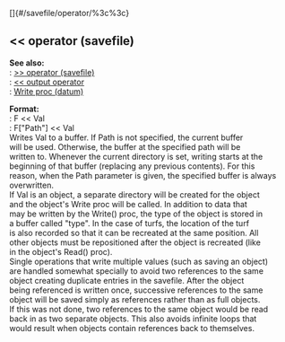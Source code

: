 []{#/savefile/operator/%3c%3c}    
## \<\< operator (savefile)    
**See also:**    
:   [\>\> operator (savefile)](ref/savefile/operator/%3e%3e)    
:   [\<\< output operator](ref/operator/%3c%3c/output)    
:   [Write proc (datum)](ref/datum/proc/Write)    
<!-- -->    
**Format:**    
:   F \<\< Val    
:   F\[\"Path\"\] \<\< Val    
Writes Val to a buffer. If Path is not specified, the current buffer    
will be used. Otherwise, the buffer at the specified path will be    
written to. Whenever the current directory is set, writing starts at the    
beginning of that buffer (replacing any previous contents). For this    
reason, when the Path parameter is given, the specified buffer is always    
overwritten.    
If Val is an object, a separate directory will be created for the object    
and the object\'s Write proc will be called. In addition to data that    
may be written by the Write() proc, the type of the object is stored in    
a buffer called \"type\". In the case of turfs, the location of the turf    
is also recorded so that it can be recreated at the same position. All    
other objects must be repositioned after the object is recreated (like    
in the object\'s Read() proc).    
Single operations that write multiple values (such as saving an object)    
are handled somewhat specially to avoid two references to the same    
object creating duplicate entries in the savefile. After the object    
being referenced is written once, successive references to the same    
object will be saved simply as references rather than as full objects.    
If this was not done, two references to the same object would be read    
back in as two separate objects. This also avoids infinite loops that    
would result when objects contain references back to themselves.  